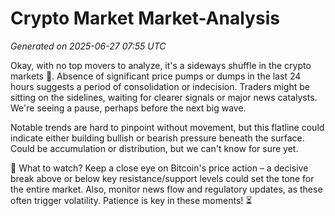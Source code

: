 # Crypto Market Market-Analysis
*Generated on 2025-06-27 07:55 UTC*

Okay, with no top movers to analyze, it's a sideways shuffle in the crypto markets 🤷. Absence of significant price pumps or dumps in the last 24 hours suggests a period of consolidation or indecision. Traders might be sitting on the sidelines, waiting for clearer signals or major news catalysts. We're seeing a pause, perhaps before the next big wave.

Notable trends are hard to pinpoint without movement, but this flatline could indicate either building bullish or bearish pressure beneath the surface. Could be accumulation or distribution, but we can't know for sure yet.

👀 What to watch? Keep a close eye on Bitcoin's price action – a decisive break above or below key resistance/support levels could set the tone for the entire market. Also, monitor news flow and regulatory updates, as these often trigger volatility. Patience is key in these moments! ⏳
